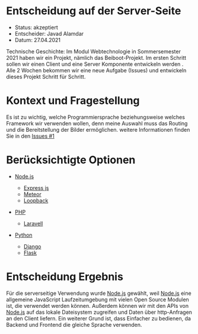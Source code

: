 # Entscheidung auf der Server-Seite
* Status: akzeptiert 
* Entscheider: Javad Alamdar 
* Datum: 27.04.2021

Technische Geschichte: Im Modul Webtechnologie in Sommersemester 2021 haben wir ein Projekt, nämlich das Beiboot-Projekt. Im ersten Schritt sollen wir einen Client und eine Server Komponente entwickeln werden . Alle 2 Wochen bekommen wir eine neue Aufgabe (Issues) und entwickeln dieses Projekt Schritt für Schritt.

# Kontext und Fragestellung

Es ist zu wichtig, welche Programmiersprache beziehungsweise welches Framework wir verwenden wollen, denn meine Auswahl muss das Routing und die Bereitstellung der Bilder ermöglichen. weitere Informationen finden Sie in den [Issues #1](https://github.com/mi-classroom/mi-master-wt-beiboot-2021/issues/1)


# Berücksichtigte Optionen

* [Node.js](https://nodejs.org/en/)
  * [Express js](https://expressjs.com/de/) 
  * [Meteor](https://www.meteor.com/)
  * [Loopback](https://loopback.io/)

* [PHP](https://www.php.net/)
  * [Laravell](https://laravel.com/)

* [Python](https://www.python.org/)
  * [Django](https://www.djangoproject.com/)
  * [Flask](https://flask.palletsprojects.com/en/1.1.x/)



# Entscheidung Ergebnis

Für die serverseitige Verwendung wurde [Node.js](https://nodejs.org/en/) gewählt, weil [Node.js](https://nodejs.org/en/) eine allgemeine JavaScript Laufzeitumgebung mit vielen Open Source Modulen ist, die verwendet werden können. Außerdem können wir mit den APIs von [Node.js](https://nodejs.org/en/) auf das lokale Dateisystem zugreifen und Daten über http-Anfragen an den Client liefern. Ein weiterer Grund ist, dass Einfacher zu bedienen, da Backend und Frontend die gleiche Sprache verwenden.